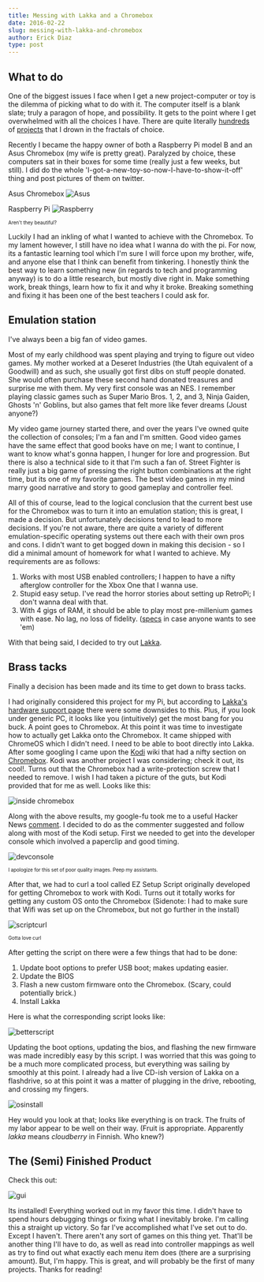 ```yaml
---
title: Messing with Lakka and a Chromebox
date: 2016-02-22
slug: messing-with-lakka-and-chromebox
author: Erick Diaz
type: post
---
```


## What to do

One of the biggest issues I face when I get a new project-computer or toy is the dilemma of picking what to do with it. The computer itself is a blank slate; truly a paragon of hope, and possibility. It gets to the point where I get overwhelmed with all the choices I have. There are quite literally [hundreds][piprojects] of [projects][lmgtfy] that I drown in the fractals of choice.

Recently I became the happy owner of both a Raspberry Pi model B and an Asus Chromebox (my wife is pretty great). Paralyzed by choice, these computers sat in their boxes for some time (really just a few weeks, but still). I did do the whole 'I-got-a-new-toy-so-now-I-have-to-show-it-off' thing and post pictures of them on twitter.

Asus Chromebox
![Asus][chromebox]

Raspberry Pi
![Raspberry][pi]

<sub><sup>Aren't they beautiful?</sup></sub>

Luckily I had an inkling of what I wanted to achieve with the Chromebox. To my lament however, I still have no idea what I wanna do with the pi. For now, its a fantastic learning tool which I'm sure I will force upon my brother, wife, and anyone else that I think can benefit from tinkering. I honestly think the best way to learn something new (in regards to tech and programming anyway) is to do a little research, but mostly dive right in. Make something work, break things, learn how to fix it and why it broke. Breaking something and fixing it has been one of the best teachers I could ask for.

## Emulation station

I've always been a big fan of video games.

Most of my early childhood was spent playing and trying to figure out video games. My mother worked at a Deseret Industries (the Utah equivalent of a Goodwill) and as such, she usually got first dibs on stuff people donated. She would often purchase these second hand donated treasures and surprise me with them. My very first console was an NES. I remember playing classic games such as Super Mario Bros. 1, 2, and 3, Ninja Gaiden, Ghosts 'n' Goblins, but also games that felt more like fever dreams (Joust anyone?)

My video game journey started there, and over the years I've owned quite the collection of consoles; I'm a fan and I'm smitten. Good video games have the same effect that good books have on me; I want to continue, I want to know what's gonna happen, I hunger for lore and progression. But there is also a technical side to it that I'm such a fan of. Street Fighter is really just a big game of pressing the right button combinations at the right time, but its one of my favorite games. The best video games in my mind marry good narrative and story to good gameplay and controller feel.

All of this of course, lead to the logical conclusion that the current best use for the Chromebox was to turn it into an emulation station; this is great, I made a decision. But unfortunately decisions tend to lead to more decisions. If you're not aware, there are quite a variety of different emulation-specific operating systems out there each with their own pros and cons. I didn't want to get bogged down in making this decision - so I did a minimal amount of homework for what I wanted to achieve. My requirements are as follows:

1. Works with most USB enabled controllers; I happen to have a nifty afterglow controller for the Xbox One that I wanna use.
2. Stupid easy setup. I've read the horror stories about setting up RetroPi; I don't wanna deal with that.
3. With 4 gigs of RAM, it should be able to play most pre-millenium games with ease. No lag, no loss of fidelity. ([specs][chromespecs] in case anyone wants to see 'em)

With that being said, I decided to try out [Lakka][lakkaos].

## Brass tacks

Finally a decision has been made and its time to get down to brass tacks.

I had originally considered this project for my Pi, but according to [Lakka's hardware support page][hardware] there were some downsides to this. Plus, if you look under generic PC, it looks like you (intuitively) get the most bang for you buck. A point goes to Chromebox. At this point it was time to investigate how to actually get Lakka onto the Chromebox. It came shipped with ChromeOS which I didn't need. I need to be able to boot directly into Lakka. After some googling I came upon the [Kodi][kodios] wiki that had a nifty section on [Chromebox][kodichrome]. Kodi was another project I was considering; check it out, its cool!. Turns out that the Chromebox had a write-protection screw that I needed to remove. I wish I had taken a picture of the guts, but Kodi provided that for me as well. Looks like this:

![inside chromebox][chromeguts]

Along with the above results, my google-fu took me to a useful Hacker News [comment][hackernews]. I decided to do as the commenter suggested and follow along with most of the Kodi setup. First we needed to get into the developer console which involved a paperclip and good timing.

![devconsole][chromeosdevconsole]

<sub><sup>I apologize for this set of poor quality images. Peep my assistants.</sup></sub>

After that, we had to curl a tool called EZ Setup Script originally developed for getting Chromebox to work with Kodi. Turns out it totally works for getting any custom OS onto the Chromebox (Sidenote: I had to make sure that Wifi was set up on the Chromebox, but not go further in the install)


![scriptcurl][EZscriptcurl]

<sub><sup>Gotta love curl</sup></sub>

After getting the script on there were a few things that had to be done:

1. Update boot options to prefer USB boot; makes updating easier.
2. Update the BIOS
3. Flash a new custom firmware onto the Chromebox. (Scary, could potentially brick.)
4. Install Lakka

Here is what the corresponding script looks like:

![betterscript][kodiscript]

Updating the boot options, updating the bios, and flashing the new firmware was made incredibly easy by this script. I was worried that this was going to be a much more complicated process, but everything was sailing by smoothly at this point. I already had a live CD-ish version of Lakka on a flashdrive, so at this point it was a matter of plugging in the drive, rebooting, and crossing my fingers.

![osinstall][lakkainstall]

Hey would you look at that; looks like everything is on track. The fruits of my labor appear to be well on their way. (Fruit is appropriate. Apparently _lakka_ means _cloudberry_ in Finnish. Who knew?)

## The (Semi) Finished Product

Check this out:

![gui][lakkagui]

Its installed! Everything worked out in my favor this time. I didn't have to spend hours debugging things or fixing what I inevitably broke. I'm calling this a straight up victory. So far I've accomplished what I've set out to do. Except I haven't. There aren't any sort of games on this thing yet. That'll be another thing I'll have to do, as well as read into controller mappings as well as try to find out what exactly each menu item does (there are a surprising amount). But, I'm happy. This is great, and will probably be the first of many projects. Thanks for reading!

[piprojects]: https://hackaday.io/projects/tag/raspberry%20pi
[lmgtfy]: http://lmgtfy.com/?q=raspberry+pi+projects
[chromebox]: https://pbs.twimg.com/media/Cau1we8VAAA7VdA.jpg:large
[pi]: https://pbs.twimg.com/media/CafmriCUkAA-xkI.jpg:large
[chromespecs]: http://www.amazon.com/gp/product/B00K048H7E?psc=1&redirect=true&ref_=oh_aui_detailpage_o02_s00
[lakkaos]: http://www.lakka.tv/
[hardware]: http://www.lakka.tv/doc/Hardware-support/
[kodios]: https://kodi.tv/
[kodichrome]: http://kodi.wiki/view/Chromebox
[chromeguts]: http://kodi.wiki/images/thumb/a/a5/Inside-chrome1.jpg/590px-Inside-chrome1.jpg
[hackernews]: https://news.ycombinator.com/item?id=10834214
[chromeosdevconsole]: https://erickrdiaz.com/images/chromeosdevconsole.jpg
[EZscriptcurl]: https://erickrdiaz.com/images/EZscriptcurl.jpg
[kodiscript]: https://dl.dropboxusercontent.com/u/98309225/cbox-menu.png
[lakkainstall]: https://erickrdiaz.com/images/lakkainstall.jpg
[lakkagui]: https://erickrdiaz.com/images/lakkagui.jpg
